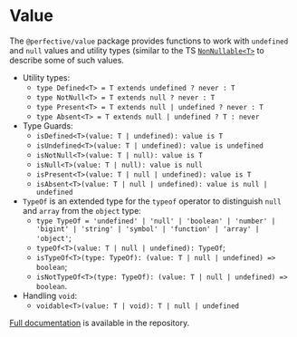 # Value

The `@perfective/value` package provides functions to work with `undefined` and `null` values
and utility types
(similar to the TS [`NonNullable<T>`](https://www.typescriptlang.org/docs/handbook/utility-types.html#nonnullablet)
to describe some of such values.

* Utility types:
    * `type Defined<T> = T extends undefined ? never : T`
    * `type NotNull<T> = T extends null ? never : T`
    * `type Present<T> = T extends null | undefined ? never : T`
    * `type Absent<T> = T extends null | undefined ? T : never`
* Type Guards:
    * `isDefined<T>(value: T | undefined): value is T`
    * `isUndefined<T>(value: T | undefined): value is undefined`
    * `isNotNull<T>(value: T | null): value is T`
    * `isNull<T>(value: T | null): value is null`
    * `isPresent<T>(value: T | null | undefined): value is T`
    * `isAbsent<T>(value: T | null | undefined): value is null | undefined`
* `TypeOf` is an extended type for the `typeof` operator to distinguish `null` and `array` from the `object` type:
    * `type TypeOf = 'undefined' | 'null' | 'boolean' | 'number' | 'bigint' | 'string' | 'symbol' | 'function' | 'array' | 'object'`;
    * `typeOf<T>(value: T | null | undefined): TypeOf`;
    * `isTypeOf<T>(type: TypeOf): (value: T | null | undefined) => boolean`;
    * `isNotTypeOf<T>(type: TypeOf): (value: T | null | undefined) => boolean`.
* Handling `void`:
    * `voidable<T>(value: T | void): T | null | undefined`


[Full documentation](https://github.com/perfective/js/blob/master/packages/value/README.adoc) 
is available in the repository.
